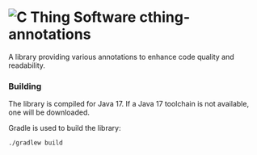 # ![C Thing Software](https://www.cthing.com/branding/CThingSoftware-57x60.png "C Thing Software") cthing-annotations

A library providing various annotations to enhance code quality and readability.

### Building
The library is compiled for Java 17. If a Java 17 toolchain is not available, one will be downloaded.

Gradle is used to build the library:
```
./gradlew build
```
